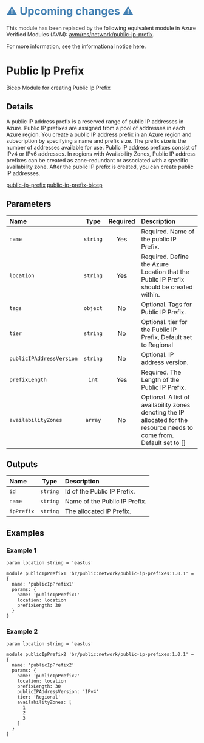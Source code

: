 <h1 style="color: steelblue;">⚠️ Upcoming changes ⚠️</h1>

This module has been replaced by the following equivalent module in Azure Verified Modules (AVM): [avm/res/network/public-ip-prefix](https://github.com/Azure/bicep-registry-modules/tree/main/avm/res/network/public-ip-prefix).

For more information, see the informational notice [here](https://github.com/Azure/bicep-registry-modules?tab=readme-ov-file#%EF%B8%8F-upcoming-changes-%EF%B8%8F).

# Public Ip Prefix

Bicep Module for creating Public Ip Prefix

## Details

A public IP address prefix is a reserved range of public IP addresses in Azure. Public IP prefixes are assigned from a pool of addresses in each Azure region. You create a public IP address prefix in an Azure region and subscription by specifying a name and prefix size. The prefix size is the number of addresses available for use. Public IP address prefixes consist of IPv4 or IPv6 addresses. In regions with Availability Zones, Public IP address prefixes can be created as zone-redundant or associated with a specific availability zone. After the public IP prefix is created, you can create public IP addresses.

[public-ip-prefix](https://learn.microsoft.com/en-us/azure/virtual-network/ip-services/public-ip-address-prefix)
[public-ip-prefix-bicep](https://learn.microsoft.com/en-us/azure/templates/microsoft.network/publicipprefixes?pivots=deployment-language-bicep)

## Parameters

| Name                     | Type     | Required | Description                                                                                                             |
| :----------------------- | :------: | :------: | :---------------------------------------------------------------------------------------------------------------------- |
| `name`                   | `string` | Yes      | Required. Name of the public IP Prefix.                                                                                 |
| `location`               | `string` | Yes      | Required. Define the Azure Location that the Public IP Prefix should be created within.                                 |
| `tags`                   | `object` | No       | Optional. Tags for Public IP Prefix.                                                                                    |
| `tier`                   | `string` | No       | Optional. tier for the Public IP Prefix, Default set to Regional                                                        |
| `publicIPAddressVersion` | `string` | No       | Optional. IP address version.                                                                                           |
| `prefixLength`           | `int`    | Yes      | Required. The Length of the Public IP Prefix.                                                                           |
| `availabilityZones`      | `array`  | No       | Optional. A list of availability zones denoting the IP allocated for the resource needs to come from. Default set to [] |

## Outputs

| Name       | Type     | Description                   |
| :--------- | :------: | :---------------------------- |
| `id`       | `string` | Id of the Public IP Prefix.   |
| `name`     | `string` | Name of the Public IP Prefix. |
| `ipPrefix` | `string` | The allocated IP Prefix.      |

## Examples

### Example 1

```bicep
param location string = 'eastus'

module publicIpPrefix1 'br/public:network/public-ip-prefixes:1.0.1' = {
  name: 'publicIpPrefix1'
  params: {
    name: 'publicIpPrefix1'
    location: location
    prefixLength: 30
  }
}
```

### Example 2

```bicep
param location string = 'eastus'

module publicIpPrefix2 'br/public:network/public-ip-prefixes:1.0.1' = {
  name: 'publicIpPrefix2'
  params: {
    name: 'publicIpPrefix2'
    location: location
    prefixLength: 30
    publicIPAddressVersion: 'IPv4'
    tier: 'Regional'
    availabilityZones: [
      1
      2
      3
    ]
  }
}
```
